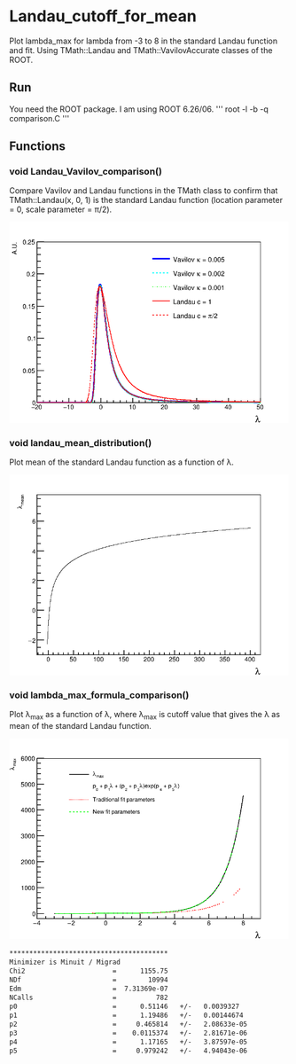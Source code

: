 # Landau_cutoff_for_mean

Plot lambda_max for lambda from -3 to 8 in the standard Landau function and fit.
Using TMath::Landau and TMath::VavilovAccurate classes of the ROOT.

## Run
You need the ROOT package.
I am using ROOT 6.26/06.
'''
root -l -b -q comparison.C
'''

## Functions

### void Landau_Vavilov_comparison()

Compare Vavilov and Landau functions in the TMath class to confirm that TMath::Landau(x, 0, 1) is the standard Landau function (location parameter = 0, scale parameter = &pi;/2).

![output](Vavilov_Landau_comparison.png)

### void landau_mean_distribution()

Plot mean of the standard Landau function as a function of &lambda;.

![output](lambda_mean_distribution.png)

### void lambda_max_formula_comparison()

Plot &lambda;<sub>max</sub> as a function of &lambda;, where &lambda;<sub>max</sub> is cutoff value that gives the &lambda; as mean of the standard Landau function.

![output](lambda_max_formula_comparison.png)

```
****************************************
Minimizer is Minuit / Migrad
Chi2                      =      1155.75
NDf                       =        10994
Edm                       =  7.31369e-07
NCalls                    =          782
p0                        =      0.51146   +/-   0.0039327   
p1                        =      1.19486   +/-   0.00144674  
p2                        =     0.465814   +/-   2.08633e-05 
p3                        =    0.0115374   +/-   2.81671e-06 
p4                        =      1.17165   +/-   3.87597e-05 
p5                        =     0.979242   +/-   4.94043e-06 
```
